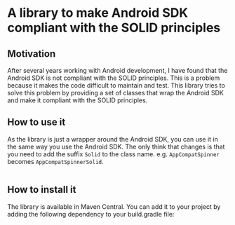 # A library to make Android SDK compliant with the SOLID principles

## Motivation
After several years working with Android development, I have found that the Android SDK is not compliant with the SOLID principles. 
This is a problem because it makes the code difficult to maintain and test. 
This library tries to solve this problem by providing a set of classes that wrap the Android SDK and make it compliant with the SOLID principles.

## How to use it
As the library is just a wrapper around the Android SDK, you can use it in the same way you use the Android SDK.
The only think that changes is that you need to add the suffix `Solid` to the class name. e.g. `AppCompatSpinner` becomes `AppCompatSpinnerSolid`.

```kotlin

```

## How to install it
The library is available in Maven Central. You can add it to your project by adding the following dependency to your build.gradle file:
```groovy
```